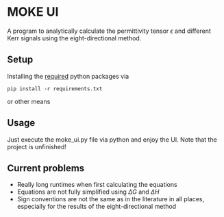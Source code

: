 # MOKE UI

A program to analytically calculate the permittivity tensor $\epsilon$ and different Kerr signals using the eight-directional method.

## Setup

Installing the [required](requirements.txt) python packages via
```console
pip install -r requirements.txt
```
or other means

## Usage

Just execute the moke_ui.py file via python and enjoy the UI. Note that the project is unfinished!

## Current problems

+ Really long runtimes when first calculating the equations
+ Equations are not fully simplified using $\Delta G$ and $\Delta H$
+ Sign conventions are not the same as in the literature in all places, especially for the results of the eight-directional method
